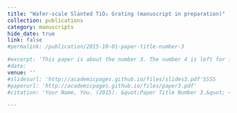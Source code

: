 ```yaml
---
title: "Wafer-scale Slanted TiO₂ Grating (manuscript in preparation)"
collection: publications
category: manuscripts
hide_date: true
link: false
#permalink: /publication/2015-10-01-paper-title-number-3

#excerpt: 'This paper is about the number 3. The number 4 is left for future work.'
#date:
venue: ''
#slidesurl: 'http://academicpages.github.io/files/slides3.pdf'SSSS
#paperurl: 'http://academicpages.github.io/files/paper3.pdf'
#citation: 'Your Name, You. (2015). &quot;Paper Title Number 3.&quot; <i>Journal 1</i>. 1(3).'

---
```

<!--
The contents above will be part of a list of publications, if the user clicks the link for the publication than the contents of section will be rendered as a full page, allowing you to provide more information about the paper for the reader. When publications are displayed as a single page, the contents of the above "citation" field will automatically be included below this section in a smaller font.
-->
